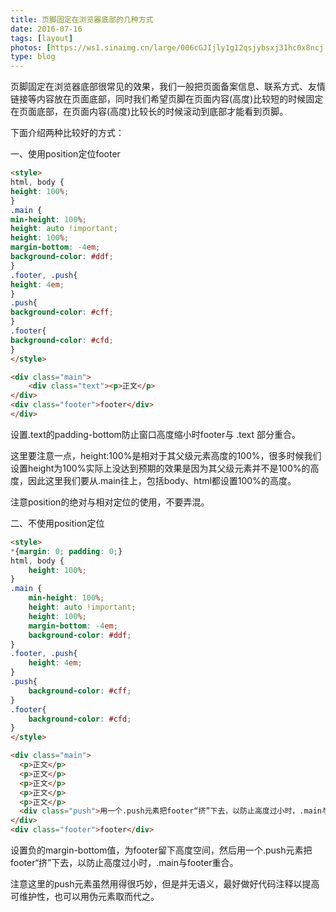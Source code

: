 ```yaml
---
title: 页脚固定在浏览器底部的几种方式
date: 2016-07-16
tags: [layout]
photos: [https://ws1.sinaimg.cn/large/006cGJIjly1g12qsjybsxj31hc0x8ncj.jpg]
type: blog
---
```


页脚固定在浏览器底部很常见的效果，我们一般把页面备案信息、联系方式、友情链接等内容放在页面底部，同时我们希望页脚在页面内容(高度)比较短的时候固定在页面底部，在页面内容(高度)比较长的时候滚动到底部才能看到页脚。

下面介绍两种比较好的方式：

一、使用position定位footer
``` html
<style>
html, body {
height: 100%;
}
.main {
min-height: 100%;
height: auto !important;
height: 100%;
margin-bottom: -4em;
background-color: #ddf;
}
.footer, .push{
height: 4em;
}
.push{
background-color: #cff;
}
.footer{
background-color: #cfd;
}
</style>

<div class="main">
    <div class="text"><p>正文</p>
</div>
<div class="footer">footer</div>
</div>

```

设置.text的padding-bottom防止窗口高度缩小时footer与 .text 部分重合。

这里要注意一点，height:100%是相对于其父级元素高度的100%，很多时候我们设置height为100%实际上没达到预期的效果是因为其父级元素并不是100%的高度，因此这里我们要从.main往上，包括body、html都设置100%的高度。

注意position的绝对与相对定位的使用，不要弄混。



二、不使用position定位
``` html
<style>
*{margin: 0; padding: 0;}
html, body {
    height: 100%;
}
.main {
    min-height: 100%;
    height: auto !important;
    height: 100%;
    margin-bottom: -4em;
    background-color: #ddf;
}
.footer, .push{
    height: 4em;
}
.push{
    background-color: #cff;
}
.footer{
    background-color: #cfd;
}
</style>

<div class="main">
  <p>正文</p>
  <p>正文</p>
  <p>正文</p>
  <p>正文</p>
  <p>正文</p>
  <div class="push">用一个.push元素把footer“挤”下去，以防止高度过小时，.main与footer重合。</div>
</div>
<div class="footer">footer</div>
```
设置负的margin-bottom值，为footer留下高度空间，然后用一个.push元素把footer“挤”下去，以防止高度过小时，.main与footer重合。

注意这里的push元素虽然用得很巧妙，但是并无语义，最好做好代码注释以提高可维护性，也可以用伪元素取而代之。
